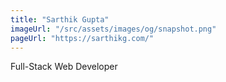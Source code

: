 ```yaml
---
title: "Sarthik Gupta"
imageUrl: "/src/assets/images/og/snapshot.png"
pageUrl: "https://sarthikg.com/"
---
```


Full-Stack Web Developer

